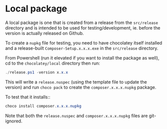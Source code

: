 # Local package

A local package is one that is created from a release from the `src/release` directory and is
intended to be used for testing/development, ie. before the version is actually released on
Github.

To create a `nupkg` file for testing, you need to have chocolatey itself installed and a release-built `Composer-Setup.x.x.x.exe` in the `src/release` directory.

From Powershell (run it elevated if you want to install the package as well), cd to the `chocolatey/local` directory then run:

```powershell
./release.ps1 -version x.x.x
```

This will write a `release.nuspec` (using the template file to update the version) and run `choco pack` to create the `composer.x.x.x.nupkg` package.

To test that it installs::

```powershell
choco install composer.x.x.x.nupkg
```

Note that both the `release.nuspec` and `composer.x.x.x.nupkg` files are git-ignored.
